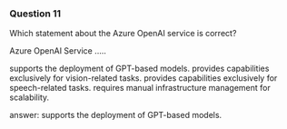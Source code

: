 ### Question 11

Which statement about the Azure OpenAI service is correct?

Azure OpenAI Service .....

supports the deployment of GPT-based models.
provides capabilities exclusively for vision-related tasks.
provides capabilities exclusively for speech-related tasks.
requires manual infrastructure management for scalability.

answer: supports the deployment of GPT-based models.

